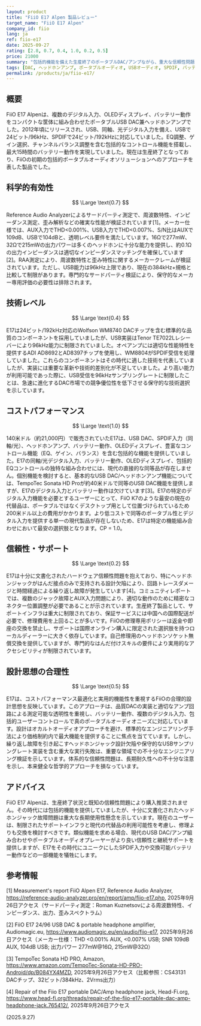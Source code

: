 ```yaml
---
layout: product
title: "FiiO E17 Alpen 製品レビュー"
target_name: "FiiO E17 Alpen"
company_id: fiio
lang: ja
ref: fiio-e17
date: 2025-09-27
rating: [2.8, 0.7, 0.4, 1.0, 0.2, 0.5]
price: 21000
summary: "包括的機能を備えた生産終了のポータブルDAC/アンプながら、重大な信頼性問題と現在の市場での限定的な意義"
tags: [DAC, ヘッドホンアンプ, ポータブルオーディオ, USBオーディオ, SPDIF, バッテリー駆動, 生産終了]
permalink: /products/ja/fiio-e17/
---
```


## 概要

FiiO E17 Alpenは、複数のデジタル入力、OLEDディスプレイ、バッテリー動作をコンパクトな筐体に組み合わせたポータブルUSB DAC兼ヘッドホンアンプでした。2012年頃にリリースされ、USB、同軸、光デジタル入力を備え、USBで24ビット/96kHz、SPDIFで24ビット/192kHzに対応していました。EQ調整、ゲイン選択、チャンネルバランス調整を含む包括的なコントロール機能を搭載し、最大15時間のバッテリー動作を実現していました。現在は生産終了となっており、FiiOの初期の包括的ポータブルオーディオソリューションへのアプローチを表した製品でした。

## 科学的有効性

$$ \Large \text{0.7} $$

Reference Audio Analyzerによるサードパーティ測定で、周波数特性、インピーダンス測定、歪み解析などの確実な性能が検証されています[1]。メーカー仕様では、AUX入力でTHD<0.001%、USB入力でTHD<0.007%、S/N比はAUXで109dB、USBで104dBと、透明レベル要件を満たしています。16Ωで277mW、32Ωで215mWの出力パワーは多くのヘッドホンに十分な能力を提供し、約0.1Ωの出力インピーダンスは適切なインピーダンスマッチングを確保しています[2]。RAA測定により、周波数特性と歪み特性に関するメーカークレームが検証されています。ただし、USB能力は96kHz上限であり、現在の384kHz+規格と比較して制限があります。専門的なサードパーティ検証により、保守的なメーカー専用評価の必要性は排除されます。

## 技術レベル

$$ \Large \text{0.4} $$

E17は24ビット/192kHz対応のWolfson WM8740 DACチップを含む標準的な品質のコンポーネントを採用していましたが、USB実装はTenor TE7022Lレシーバーにより96kHz能力に制限されていました。オペアンプには適切な性能特性を提供するADI AD8692とAD8397チップを使用し、WM8804がSPDIF受信を処理していました。これらのコンポーネントはその時代に適した技術を代表していましたが、実装には重要な革新や技術的差別化が不足していました。より高い能力が利用可能であった際に、USB受信を96kHzサンプリングレートに制限したことは、急速に進化するDAC市場での競争優位性を低下させる保守的な技術選択を示しています。

## コストパフォーマンス

$$ \Large \text{1.0} $$

140米ドル（約21,000円）で販売されていたE17は、USB DAC、SPDIF入力（同軸/光）、ヘッドホンアンプ、バッテリー動作、OLEDディスプレイ、豊富なコントロール機能（EQ、ゲイン、バランス）を含む包括的な機能を提供していました。E17の同軸/光デジタル入力、バッテリー動作、OLEDディスプレイ、包括的EQコントロールの独特な組み合わせには、現代の直接的な同等品が存在しません。個別機能を検討すると、基本的なUSB DAC/ヘッドホンアンプ機能については、TempoTec Sonata HD Proが約40米ドルで同等のUSB DAC機能を提供しますが、E17のデジタル入力とバッテリー動作は欠けています[3]。E17の特定のデジタル入力機能を必要とするユーザーにとって、FiiO K7のような最安の現在の代替品は、ポータブルではなくデスクトップ用として位置づけられているため200米ドル以上の費用がかかります。より低コストで同等のポータブル性とデジタル入力を提供する単一の現代製品が存在しないため、E17は特定の機能組み合わせにおいて最安の選択肢となります。CP = 1.0。

## 信頼性・サポート

$$ \Large \text{0.2} $$

E17は十分に文書化されたハードウェア信頼性問題を抱えており、特にヘッドホンジャックがはんだ接点のみで支持される設計欠陥により、回路トレースダメージと時間経過による繰り返し故障が発生しています[4]。コミュニティレポートでは、複数のジャック故障とAUX入力問題により、適切な動作のために精密なコネクター位置調整が必要であることが示されています。生産終了製品として、サポートインフラは重大に制限されており、保証サービスには中国への国際配送が必要で、修理費用を上回ることが多いです。FiiOの修理専用ポリシーは返金や即座の交換を禁止し、サポートは国際オンライン購入に限定された選択肢を持つローカルディーラーに大きく依存しています。自己修理用のヘッドホンソケット無償交換を提供していますが、専門的なはんだ付けスキルの要件により実用的なアクセシビリティが制限されています。

## 設計思想の合理性

$$ \Large \text{0.5} $$

E17は、コストパフォーマンス最適化と実用的機能性を重視するFiiOの合理的設計思想を反映しています。このアプローチは、品質DACの実装と適切なアンプ回路による測定可能な透明性を重視し、バッテリー動作、複数のデジタル入力、包括的ユーザーコントロールで真のポータブルオーディオニーズに対応しています。設計はオカルトオーディオアプローチを避け、標準的なエンジニアリング手法により価格制約内で最大機能を提供することに焦点を当てています。しかし、繰り返し故障を引き起こすヘッドホンジャック設計欠陥や保守的なUSBサンプリングレート実装を含む重大な実行失敗は、重要な領域での不十分なエンジニアリング検証を示しています。体系的な信頼性問題は、長期耐久性への不十分な注意を示し、本来健全な哲学的アプローチを損なっています。

## アドバイス

FiiO E17 Alpenは、生産終了状況と既知の信頼性問題により購入推奨されません。その時代には包括的機能を提供していましたが、十分に文書化されたヘッドホンジャック故障問題は重大な長期使用性懸念を示しています。現在のユーザーは、制限されたサポートインフラと現代の代替品の利用可能性を考慮し、修理よりも交換を検討すべきです。類似機能を求める場合、現代のUSB DAC/アンプ組み合わせやポータブルオーディオプレーヤーがより良い信頼性と継続サポートを提供しますが、E17をその時代にユニークにしたSPDIF入力や交換可能バッテリー動作などの一部機能を犠牲にします。

## 参考情報

[1] Measurement's report FiiO Alpen E17, Reference Audio Analyzer, https://reference-audio-analyzer.pro/en/report/amp/fiio-e17.php, 2025年9月26日アクセス（サードパーティ測定：Roman Kuznetsovによる周波数特性、インピーダンス、出力、歪みスペクトラム）

[2] FiiO E17 24/96 USB DAC & portable headphone amplifier, Audiomagic.eu, https://www.audiomagic.eu/en/audio/fiio-e17, 2025年9月26日アクセス（メーカー仕様：THD <0.001% AUX, <0.007% USB; SNR 109dB AUX, 104dB USB; 出力パワー 277mW@16Ω, 215mW@32Ω）

[3] TempoTec Sonata HD PRO, Amazon, https://www.amazon.com/TempoTec-Sonata-HD-PRO-Android/dp/B084YX4MZD, 2025年9月26日アクセス（比較参照：CS43131 DACチップ、32ビット/384kHz、2Vrms出力）

[4] Repair of the Fiio E17 portable DAC/Amp headphone jack, Head-Fi.org, https://www.head-fi.org/threads/repair-of-the-fiio-e17-portable-dac-amp-headphone-jack.765412/, 2025年9月26日アクセス

(2025.9.27)